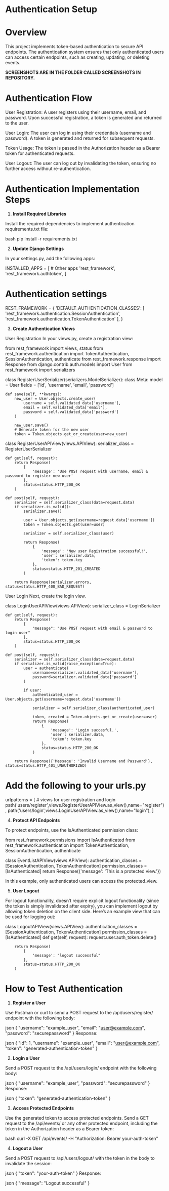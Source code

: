 

# Authentication Setup

# Overview
This project implements token-based authentication to secure API endpoints. The authentication system ensures that only authenticated users can access certain endpoints, such as creating, updating, or deleting events.

**SCREENSHOTS ARE IN THE FOLDER CALLED SCREENSHOTS IN REPOSITORY.**

# Authentication Flow

User Registration: A user registers using their username, email, and password. Upon successful registration, a token is generated and returned to the user.

User Login: The user can log in using their credentials (username and password). A token is generated and returned for subsequent requests.

Token Usage: The token is passed in the Authorization header as a Bearer token for authenticated requests.

User Logout: The user can log out by invalidating the token, ensuring no further access without re-authentication.

# Authentication Implementation Steps


1. **Install Required Libraries**

Install the required dependencies to implement authentication requirements.txt file:

bash
    pip install -r requirements.txt


2. **Update Django Settings**

In your settings.py, add the following apps:


INSTALLED_APPS = [
    # Other apps
    'rest_framework',
    'rest_framework.authtoken',
]

# Authentication settings

REST_FRAMEWORK = {
    'DEFAULT_AUTHENTICATION_CLASSES': [
        'rest_framework.authentication.SessionAuthentication',
        'rest_framework.authentication.TokenAuthentication'
    ],
}


3. **Create Authentication Views**

User Registration
In your views.py, create a registration view:


from rest_framework import views, status
from rest_framework.authentication import TokenAuthentication, SessionAuthentication, authenticate
from rest_framework.response import Response
from django.contrib.auth.models import User
from rest_framework import serializers

class RegisterUserSerializer(serializers.ModelSerializer):
    class Meta:
        model = User
        fields = ['id', 'username', 'email', 'password']

    def save(self, **kwargs):
        new_user = User.objects.create_user(
            username = self.validated_data['username'],
            email = self.validated_data['email'],
            password = self.validated_data['password']
        )

        new_user.save()
        # Generate token for the new user
        token = Token.objects.get_or_create(user=new_user)

class RegisterUserAPIView(views.APIView):
    serializer_class = RegisterUserSerializer

    def get(self, request):
        return Response(
            {
                'message': 'Use POST request with username, email & password to register new user'
            },
            status=status.HTTP_200_OK
        )

    def post(self, request):
        serializer = self.serializer_class(data=request.data)
        if serializer.is_valid():
            serializer.save()

            user = User.objects.get(username=request.data['username'])
            token = Token.objects.get(user=user)

            serializer = self.serializer_class(user)

            return Response(
                {
                    'message': 'New user Registration successful!',
                    'user': serializer.data,
                    'token': token.key
                },
                status=status.HTTP_201_CREATED
            )
        
        return Response(serializer.errors, status=status.HTTP_400_BAD_REQUEST)
    
User Login
Next, create the login view.

class LoginUserAPIView(views.APIView):
    serializer_class = LoginSerializer

    def get(self, request):
        return Response(
            {
                "message": "Use POST request with email & password to login user"
            },
            status=status.HTTP_200_OK
        )
    
    def post(self, request):
        serializer = self.serializer_class(data=request.data)
        if serializer.is_valid(raise_exception=True):
            user = authenticate(
                username=serializer.validated_data['username'],
                password=serializer.validated_data['password']
            )

            if user:
                authenticated_user = User.objects.get(username=request.data['username'])

                serializer = self.serializer_class(authenticated_user)

                token, created = Token.objects.get_or_create(user=user)
                return Response(
                    {
                        'message': 'Login succesful.',
                        'user': serializer.data,
                        'token': token.key
                    },
                    status=status.HTTP_200_OK
                )

        return Response({'Message': 'Invalid Username and Password'}, status=status.HTTP_401_UNAUTHORIZED)
    


# Add the following to your urls.py
urlpatterns = [
    # views for user registration and login
    path('users/register',views.RegisterUserAPIView.as_view(),name="register"),
    path('users/login',views.LoginUserAPIView.as_view(),name="login"),
]


4. **Protect API Endpoints**

To protect endpoints, use the IsAuthenticated permission class:


from rest_framework.permissions import IsAuthenticated
from rest_framework.authentication import TokenAuthentication, SessionAuthentication, authenticate


class EventListAPIView(views.APIView):
    authentication_classes = [SessionAuthentication, TokenAuthentication]
    permission_classes = [IsAuthenticated]
    return Response({'message': 'This is a protected view.'})

In this example, only authenticated users can access the protected_view.


5. **User Logout**

For logout functionality, doesn’t require explicit logout functionality (since the token is simply invalidated after expiry), you can implement logout by allowing token deletion on the client side. Here’s an example view that can be used for logging out:

class LogoutAPIView(views.APIView):
    authentication_classes = [SessionAuthentication, TokenAuthentication]
    permission_classes = [IsAuthenticated]
    def get(self, request):
        request.user.auth_token.delete()

        return Response(
            {
                'message': "logout successful"
            },
            status=status.HTTP_200_OK
        )

# How to Test Authentication

1. **Register a User**

Use Postman or curl to send a POST request to the /api/users/register/ endpoint with the following body:

json
{
  "username": "example_user",
  "email": "user@example.com",
  "password": "securepassword"
}
Response:

json
{
  "id": 1,
  "username": "example_user",
  "email": "user@example.com",
  "token": "generated-authentication-token"
}

2. **Login a User**

Send a POST request to the /api/users/login/ endpoint with the following body:

json
{
  "username": "example_user",
  "password": "securepassword"
}
Response:

json
{
  "token": "generated-authentication-token"
}

3. **Access Protected Endpoints**

Use the generated token to access protected endpoints. Send a GET request to the /api/events/ or any other protected endpoint, including the token in the Authorization header as a Bearer token:

bash
curl -X GET /api/events/ -H "Authorization: Bearer your-auth-token"

4. **Logout a User**

Send a POST request to /api/users/logout/ with the token in the body to invalidate the session:

json
{
  "token": "your-auth-token"
}
Response:

json
{
  "message": "Logout successful"
}

